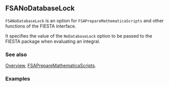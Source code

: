 ## FSANoDatabaseLock

`FSANoDatabaseLock` is an option for `FSAPrepareMathematicaScripts` and other functions of the FIESTA interface.

It specifies the value of the `NoDatabaseLock` option to be passed to the FIESTA package when evaluating an integral.

### See also

[Overview](Extra/FeynHelpers.md), [FSAPrepareMathematicaScripts](FSAPrepareMathematicaScripts.md).

### Examples